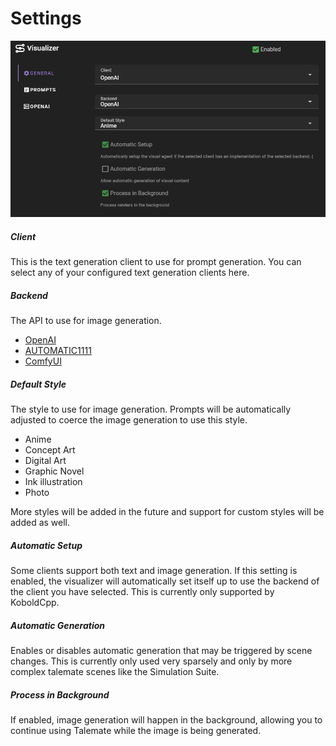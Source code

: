 # Settings

![Visual agent settings](/img/0.26.0/visual-agent-settings.png)

##### Client

This is the text generation client to use for prompt generation. You can select any of your configured text generation clients here.

##### Backend

The API to use for image generation.

- [OpenAI](openai.md)
- [AUTOMATIC1111](automatic1111.md)
- [ComfyUI](comfyui.md)

##### Default Style

The style to use for image generation. Prompts will be automatically adjusted to coerce the image generation to use this style.

- Anime
- Concept Art
- Digital Art
- Graphic Novel
- Ink illustration
- Photo

More styles will be added in the future and support for custom styles will be added as well.

##### Automatic Setup

Some clients support both text and image generation. If this setting is enabled, the visualizer will automatically set itself up to use the backend of the client you have selected. This is currently only supported by KoboldCpp.

##### Automatic Generation

Enables or disables automatic generation that may be triggered by scene changes. This is currently only used very sparsely and only by more complex talemate scenes like the Simulation Suite.

##### Process in Background

If enabled, image generation will happen in the background, allowing you to continue using Talemate while the image is being generated.

